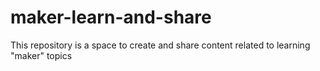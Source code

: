 # maker-learn-and-share
This repository is a space to create and share content related to learning "maker" topics
